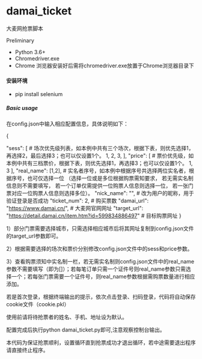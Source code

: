 # damai_ticket
大麦网抢票脚本

Preliminary
* Python 3.6+
* Chromedriver.exe
* Chrome 浏览器安装好后需将chromedriver.exe放置于Chrome浏览器目录下

#### 安装环境
* pip install selenium

##### Basic usage
在config.json中输入相应配置信息，具体说明如下：

{

"sess": [ # 场次优先级列表，如本例中共有三个场次，根据下表，则优先选择1，再选择2，最后选择3；也可以仅设置1个。
    1,
    2,
    3,
],
"price": [ # 票价优先级，如本例中共有三档票价，根据下表，则优先选择1，再选择3；也可以仅设置1个。
    1,
    3
],
"real_name": [1,2], # 实名者序号，如本例中根据序号共选择两位实名者，根据序号，也可仅选择一位
                    （选择一位或是多位根据购票需知要求，
                    若无需实名制信息则不需要填写，
                    若一个订单仅需提供一位购票人信息则选择一位，
                    若一张门票对应一位购票人信息则选择多位）。
"nick_name": "<Your nick_name>", # <Your nick_name>改为用户的昵称，用于验证登录是否成功
"ticket_num": 2, # 购买票数
"damai_url": "https://www.damai.cn/", # 大麦网官网网址
"target_url": "https://detail.damai.cn/item.htm?id=599834886497" # 目标购票网址
}

1）部分门票需要选择城市，只需选择相应城市后将其网址复制到config.json文件的target_url参数即可。


2）根据需要选择的场次和票价分别修改config.json文件中的sess和price参数。


3）查看购票须知中实名制一栏，若无需实名制则config.json文件中的real_name参数不需要填写（即为[]）；若每笔订单只需一个证件号则real_name参数只需选择一个；若每张门票需要一个证件号，则real_name参数根据需购票数量进行相应添加。


若是首次登录，根据终端输出的提示，依次点击登录、扫码登录，代码将自动保存cookie文件（cookie.pkl）

使用前请将待抢票者的姓名、手机、地址设为默认。

配置完成后执行python damai_ticket.py即可,注意观察控制台输出。

本代码为保证抢票顺利，设置循环直到抢票成功才退出循环，若中途需要退出程序请直接终止程序。

